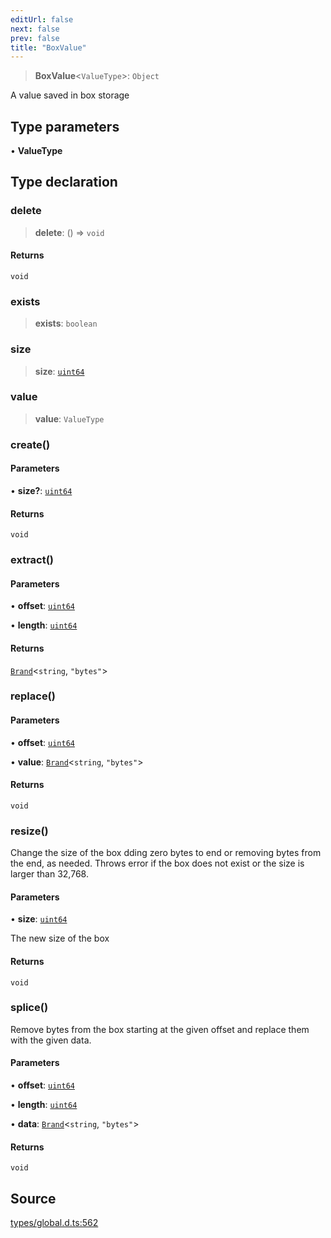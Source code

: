```yaml
---
editUrl: false
next: false
prev: false
title: "BoxValue"
---
```


> **BoxValue**\<`ValueType`\>: `Object`

A value saved in box storage

## Type parameters

• **ValueType**

## Type declaration

### delete

> **delete**: () => `void`

#### Returns

`void`

### exists

> **exists**: `boolean`

### size

> **size**: [`uint64`](uint64.md)

### value

> **value**: `ValueType`

### create()

#### Parameters

• **size?**: [`uint64`](uint64.md)

#### Returns

`void`

### extract()

#### Parameters

• **offset**: [`uint64`](uint64.md)

• **length**: [`uint64`](uint64.md)

#### Returns

[`Brand`](Brand.md)\<`string`, `"bytes"`\>

### replace()

#### Parameters

• **offset**: [`uint64`](uint64.md)

• **value**: [`Brand`](Brand.md)\<`string`, `"bytes"`\>

#### Returns

`void`

### resize()

Change the size of the box dding zero bytes to end or removing bytes from the end, as needed.
Throws error if the box does not exist or the size is larger than 32,768.

#### Parameters

• **size**: [`uint64`](uint64.md)

The new size of the box

#### Returns

`void`

### splice()

Remove bytes from the box starting at the given offset and replace them with the given data.

#### Parameters

• **offset**: [`uint64`](uint64.md)

• **length**: [`uint64`](uint64.md)

• **data**: [`Brand`](Brand.md)\<`string`, `"bytes"`\>

#### Returns

`void`

## Source

[types/global.d.ts:562](https://github.com/algorandfoundation/tealscript/blob/e015f8b0/types/global.d.ts#L562)
